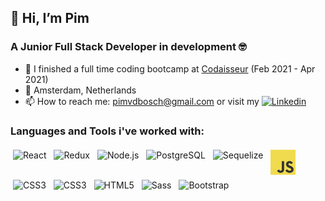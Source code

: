## 👋 Hi, I’m Pim

### A Junior Full Stack Developer in development 🤓 

- 👀 I finished a full time coding bootcamp at <a href="https://codaisseur.com/nl/">Codaisseur</a> (Feb 2021 - Apr 2021) 
- 📍 Amsterdam, Netherlands
- 📫 How to reach me: pimvdbosch@gmail.com or visit my [![Linkedin](https://i.stack.imgur.com/gVE0j.png)](https://www.linkedin.com/in/pim-van-den-bosch-57a31436/)

### Languages and Tools i've worked with:
<p>
 <img src="https://cdn.worldvectorlogo.com/logos/react-2.svg" alt="React" height="40" style="vertical-align:top; margin:4px">
 <img src="https://cdn.worldvectorlogo.com/logos/redux.svg" alt="Redux" height="40" style="vertical-align:top; margin:4px">
 <img src="https://cdn.worldvectorlogo.com/logos/nodejs-2.svg" alt="Node.js" height="40" style="vertical-align:top; margin:4px">
 <img src="https://cdn.worldvectorlogo.com/logos/postgresql.svg" alt="PostgreSQL" height="40" style="vertical-align:top; margin:4px">
 <img src="https://cdn.worldvectorlogo.com/logos/sequelize.svg" alt="Sequelize" height="40" style="vertical-align:top; margin:4px">

<img src="https://raw.githubusercontent.com/github/explore/80688e429a7d4ef2fca1e82350fe8e3517d3494d/topics/javascript/javascript.png" alt="Javascript" height="40" style="vertical-align:top; margin:4px">
<img src="https://cdn.worldvectorlogo.com/logos/git-icon.svg" alt="CSS3" height="40" style="vertical-align:top; margin:4px">
<img src="https://cdn.worldvectorlogo.com/logos/css-5.svg" alt="CSS3" height="40" style="vertical-align:top; margin:4px">
<img src="https://cdn.worldvectorlogo.com/logos/html5.svg" alt="HTML5" height="40" style="vertical-align:top; margin:4px">
 <img src="https://cdn.worldvectorlogo.com/logos/sass-1.svg" alt="Sass" height="40" style="vertical-align:top; margin:4px">
<img src="https://cdn.worldvectorlogo.com/logos/bootstrap-4.svg" alt="Bootstrap" height="40" style="vertical-align:top; margin:4px">
</p>
